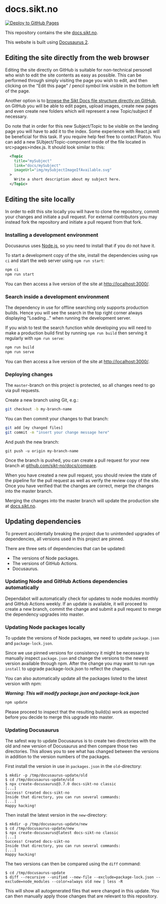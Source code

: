 # docs.sikt.no

[![Deploy to GitHub Pages](https://github.com/sikt-no/docs/actions/workflows/deploy.yml/badge.svg?branch=master)](https://github.com/sikt-no/docs/actions/workflows/deploy.yml)

This repository contains the site [docs.sikt.no](https://docs.sikt.no/).

This website is built using [Docusaurus 2](https://docusaurus.io/).

## Editing the site directly from the web browser

Editing the site directly on GitHub is suitable for non-technical personell who wish to edit the site contents as easy as possible. This can be performed through simply visiting the page you wish to edit, and then clicking on the "Edit this page" / pencil symbol link visible in the bottom left of the page.

Another option is to [browse the Sikt Docs file structure directly on GitHub](https://github.com/sikt-no/docs/tree/master/docs), on GitHub you will be able to edit pages, upload images, create new pages and even create new folders which will represent a new Topic/subject if necessary.

Do note that in order for this new Subject/Topic to be visible on the landing page you will have to add it to the index. Some experience with React.js will be beneficial for this task. If you require help feel free to contact Platon. You can add a new SUbject/Topic-component inside of the file located in src>pages>index.js. It should look similar to this:
```xml
  <Topic
    title="mySubject"
    link="docs/mySubject"
    imageUrl="img/mySubjectImageIfAvailable.svg"
  >
    Write a short description about my subject here.
  </Topic>
```

## Editing the site locally

In order to edit this site locally you will have to clone the repository, commit your changes and initiate a pull request. For external contributors you may instead fork the repository and initiate a pull request from that fork.

### Installing a development environment

Docusaurus uses [Node.js](https://nodejs.org/), so you need to install that if you do not have it.

To start a development copy of the site, install the dependencies using `npm ci` and start the web server
 using `npm run start`:

```sh
npm ci
npm run start
```

You can then access a live version of the site at [http://localhost:3000/](http://localhost:3000/).

### Search inside a development environment

The dependency in use for offline searching only supports production builds. Hence you will see the search in the top right corner always displaying "Loading..." when running the development server.

If you wish to test the search function while developing you will need to make a production build first by running `npm run build` then serving it regularly with `npm run serve`:

```sh
npm run build
npm run serve
```

You can then access a live version of the site at [http://localhost:3000/](http://localhost:3000/).

### Deploying changes

The `master`-branch on this project is protected, so all changes need to go via pull requests.

Create a new branch using Git, e.g.:

```sh
git checkout -b my-branch-name
```

You can then commit your changes to that branch:

```sh
git add [my changed files]
git commit -m "insert your change message here"
```

And push the new branch:

```
git push -u origin my-branch-name
```

Once the branch is pushed, you can create a pull request for your new branch at [github.com/sikt-no/docs/compare](https://github.com/sikt-no/docs/compare).

When you have created a new pull request, you should review the state of the pipeline for the pull request as well as verify the review copy of the site.
Once you have verified that the changes are correct, merge the changes into the master branch.

Merging the changes into the master branch will update the production site at [docs.sikt.no](https://docs.sikt.no/).


## Updating dependencies

To prevent accidentally breaking the project due to unintended upgrades of dependencies, all versions used in this project are pinned.

There are three sets of dependencies that can be updated:

* The versions of Node packages.
* The versions of GitHub Actions.
* Docusaurus.

### Updating Node and GitHub Actions dependencies automatically
Dependabot will automatically check for updates to node modules monthly and GitHub Actions weekly. If an update is available, it will proceed to create a new branch, commit the change and submit a pull request to merge the dependency upgrades into master.

### Updating Node packages locally

To update the versions of Node packages, we need to update `package.json` and `package-lock.json`.

Since we use pinned versions for consistency it might be necessary to manually inspect `package.json` and change the versions to the newest version available through npm. After the change you may want to run `npm install` to upgrade package-lock.json to reflect the changes.

You can also automatically update all the packages listed to the latest version with npm:

***Warning: This will modify package.json and package-lock.json***

```sh
npm update
```

Please proceed to inspect that the resulting build(s) work as expected before you decide to merge this upgrade into master.

### Updating Docusaurus

The safest way to update Docusaurus is to create two directories with the old and new version of Docusaurus and then compare those two directories.
This allows you to see what has changed between the versions in addition to the version numbers of the packages.

First install the version in use in `packages.json` in the `old`-directory:

```console
$ mkdir -p /tmp/docusaurus-update/old
$ cd /tmp/docusaurus-update/old
$ npx create-docusaurus@3.7.0 docs-sikt-no classic
[...]
Success! Created docs-sikt-no
Inside that directory, you can run several commands:
[...]
Happy hacking!
```

Then install the latest version in the `new`-directory:

```console
$ mkdir -p /tmp/docusaurus-update/new
$ cd /tmp/docusaurus-update/new
$ npx create-docusaurus@latest docs-sikt-no classic
[...]
Success! Created docs-sikt-no
Inside that directory, you can run several commands:
[...]
Happy hacking!
```

The two versions can then be compared using the `diff` command:

```console
$ cd /tmp/docusaurus-update
$ diff --recursive --unified --new-file --exclude=package-lock.json --exclude=node_modules --color=always old new | less -R
```

This will show all autogenerated files that were changed in this update.
You can then manually apply those changes that are relevant to this repository.

